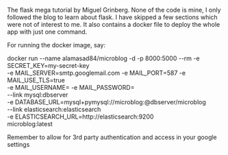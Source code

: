 The flask mega tutorial by Miguel Grinberg. 
None of the code is mine, I only followed the blog to learn about flask. 
I have skipped a few sections which were not of interest to me. 
It also contains a docker file to deploy the whole app with just one command.

For running the docker image, say:

docker run --name alamasad84/microblog -d -p 8000:5000 --rm -e SECRET_KEY=my-secret-key \
    -e MAIL_SERVER=smtp.googlemail.com -e MAIL_PORT=587 -e MAIL_USE_TLS=true \
    -e MAIL_USERNAME=<your-gmail-username> -e MAIL_PASSWORD=<your-gmail-password> \
    --link mysql:dbserver \
    -e DATABASE_URL=mysql+pymysql://microblog:<database-password>@dbserver/microblog \
    --link elasticsearch:elasticsearch \
    -e ELASTICSEARCH_URL=http://elasticsearch:9200 \
    microblog:latest


Remember to allow for 3rd party authentication and access in your google settings


